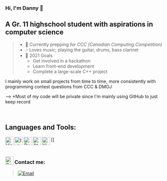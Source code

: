 ### Hi, I'm Danny 👋
## A Gr. 11 highschool student with aspirations in computer science
>
>- 🌱 Currently prepping for _CCC (Canadian Computing Competition)_
>- 🎶 Loves music; playing the guitar, drums, bass clarinet
>- 🥅 2021 Goals
>   - Get involved in a hackathon
>   - Learn front-end development
>   - Complete a large-scale C++ project
>

I mainly work on small projects from time to time, more consistently with programming contest questions from CCC & DMOJ

--> *Most of my code will be private since I'm mainly using GitHub to just keep record

<br />

## Languages and Tools:
[<img align="left" alt="Visual Studio Code" width="26px" src="https://upload.wikimedia.org/wikipedia/commons/thumb/9/9a/Visual_Studio_Code_1.35_icon.svg/2048px-Visual_Studio_Code_1.35_icon.svg.png" />](https://code.visualstudio.com/)

[<img align="left" alt="Intellij IDEA" width="26px" src="https://upload.wikimedia.org/wikipedia/commons/thumb/9/9c/IntelliJ_IDEA_Icon.svg/1024px-IntelliJ_IDEA_Icon.svg.png" />](https://www.jetbrains.com/idea/)

[<img align="left" alt="PyCharm" width="26px" src="https://upload.wikimedia.org/wikipedia/commons/thumb/1/1d/PyCharm_Icon.svg/1024px-PyCharm_Icon.svg.png" />](https://www.jetbrains.com/pycharm/)

[<img align="left" alt="Atom" width="26px" src="https://seeklogo.com/images/A/atom-logo-19BD90FF87-seeklogo.com.png" />](https://atom.io/)

[<img align="left" alt="Vim" width="26px" src="https://upload.wikimedia.org/wikipedia/commons/thumb/9/9f/Vimlogo.svg/1022px-Vimlogo.svg.png" />]

<br />

[<img align="left" alt="C++" width="26px" src="https://isocpp.org/assets/images/cpp_logo.png" />](https://isocpp.org/)


### Contact me:
> [![Email](https://ssl.gstatic.com/ui/v1/icons/mail/rfr/logo_gmail_lockup_dark_1x_r2.png 'Gmail')](mailto:hudanny295@gmail.com)

<!--
**Danh295/Danh295** is a ✨ _special_ ✨ repository because its `README.md` (this file) appears on your GitHub profile.

Here are some ideas to get you started:

- 🔭 I’m currently working on ...
- 🌱 I’m currently learning ...
- 👯 I’m looking to collaborate on ...
- 🤔 I’m looking for help with ...
- 💬 Ask me about ...
- 📫 How to reach me: ...
- 😄 Pronouns: ...
- ⚡ Fun fact: ...
-->
